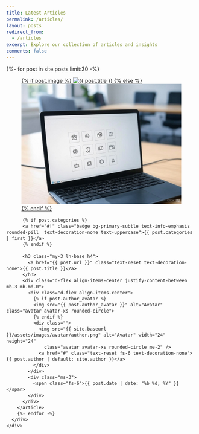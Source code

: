 ```yaml
---
title: Latest Articles
permalink: /articles/
layout: posts
redirect_from:
  - /articles
excerpt: Explore our collection of articles and insights
comments: false
---
```

<section>
    <!-- Blog Cards -->
    <div class="container-fluid">
      <div class="row pb-4 pb-lg-0 me-lg-0">
        {%- for post in site.posts limit:30 -%}
        <article class="col-lg-4 mb-5" data-cue="slideInUp" data-delay="250">
          <figure class="mb-4 zoom-img">
            <a href="{{ post.url }}" class="text-decoration-none d-flex align-items-center" style="min-height: 300px;">
              {% if post.image %}
              <img src="{{ post.image }}" alt="{{ post.title }}" class="img-fluid rounded-3">
              {% else %}
              <img src="/assets/images/posts/default-post.jpg" alt="{{ post.title }}" class="img-fluid rounded-3">
              {% endif %}
            </a>
          </figure>

          {% if post.categories %}
          <a href="#!" class="badge bg-primary-subtle text-info-emphasis rounded-pill  text-decoration-none text-uppercase">{{ post.categories | first }}</a>
          {% endif %}
          
          <h3 class="my-3 lh-base h4">
            <a href="{{ post.url }}" class="text-reset text-decoration-none">{{ post.title }}</a>
          </h3>
          <div class="d-flex align-items-center justify-content-between mb-3 mb-md-0">
            <div class="d-flex align-items-center">
              {% if post.author_avatar %}
              <img src="{{ post.author_avatar }}" alt="Avatar" class="avatar avatar-xs rounded-circle">
              {% endif %}
              <div class="">
                <img src="{{ site.baseurl }}/assets/images/avatar/author.png" alt="Avatar" width="24" height="24"
                  class="avatar avatar-xs rounded-circle me-2" />
                <a href="#" class="text-reset fs-6 text-decoration-none">{{ post.author | default: site.author }}</a>
              </div>
            </div>
            <div class="ms-3">
              <span class="fs-6">{{ post.date | date: "%b %d, %Y" }}</span>
            </div>
          </div>
        </article>
        {%- endfor -%}
      </div>
    </div>
</section>